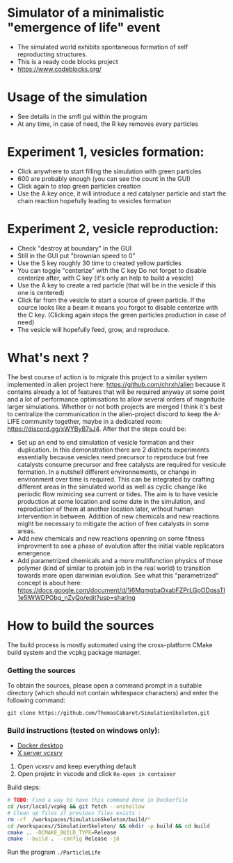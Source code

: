 # Simulator of a minimalistic "emergence of life" event
- The simulated world exhibits spontaneous formation of self reproducting structures.
- This is a ready code blocks project
- https://www.codeblocks.org/

# Usage of the simulation
* See details in the smfl gui within the program
* At any time, in case of need, the R key removes every particles

# Experiment 1, vesicles formation:
* Click anywhere to start filling the simulation with green particles
* 600 are probably enough (you can see the count in the GUI)
* Click again to stop green particles creation
* Use the A key once, it will introduce a red catalyser particle and start the chain reaction hopefully leading to vesicles formation

# Experiment 2, vesicle reproduction:
* Check "destroy at boundary" in the GUI
* Still in the GUI put "brownian speed to 0"
* Use the S key roughly 30 time to created yellow particles
* You can toggle "centerize" with the C key
Do not forget to disable centerize after, with C key (it's only an help to build a vesicle)
* Use the A key to create a red particle (that will be in the vesicle if this one is centered)
* Click far from the vesicle to start a source of green particle.
If the source looks like a beam it means you forgot to disable centerize with the C key.
(Clicking again stops the green particles production in case of need)
* The vesicle will hopefully feed, grow, and reproduce.

# What's next ?
The best course of action is to migrate this project to a similar system implemented in alien project here:
https://github.com/chrxh/alien because it contains already a lot of features that will be required anyway at some point and a lot of performance optimisations to allow several orders of magnitude larger simulations. Whether or not both projects are merged I think it's best to centralize the communication in the alien-project discord to keep the A-LIFE community together, maybe in a dedicated room: https://discord.gg/xWYByB7sJ4.
After that the steps could be:
* Set up an end to end simulation of vesicle formation and their duplication. In this demonstration there are 2 distincts experiments essentially because vesicles need precursor to reproduce but free catalysts consume precursor and free catalysts are required for vesicule formation. In a nutshell different environnements, or change in environment over time is required. This can be integrated by crafting different areas in the simulated world as well as cyclic change like periodic flow mimicing sea current or tides. The aim is to have vesicle production at some location and some date in the simulation, and reproduction of them at another location later, without human intervention in between. Addition of new chemicals and new reactions might be necessary to mitigate the action of free catalysts in some areas.
* Add new chemicals and new reactions openning on some fitness improvment to see a phase of evolution after the initial viable replicators emergence.
* Add parametrized chemicals and a more multifunction physics of those polymer (kind of similar to protein job in the real world) to transition towards more open darwinian evolution. See what this "parametrized" concept is about here: https://docs.google.com/document/d/1i6MqmgbaOxabFZPrLGpODqssTl1e5lWWDPObg_nZyQo/edit?usp=sharing


# How to build the sources
The build process is mostly automated using the cross-platform CMake build system and the vcpkg package manager.

### Getting the sources
To obtain the sources, please open a command prompt in a suitable directory (which should not contain whitespace characters) and enter the following command:
```
git clone https://github.com/ThomasCabaret/SimulationSkeleton.git
```


### Build instructions (tested on windows only): 
- [Docker desktop](https://www.docker.com/products/docker-desktop/)
- [X server vcxsrv](https://sourceforge.net/projects/vcxsrv/)

1. Open vcxsrv and keep everything default
2. Open projetc in vscode and click `Re-open in container`

Build steps:
```bash
# TODO: Find a way to have this command done in Dockerfile
cd /usr/local/vcpkg && git fetch --unshallow
# Clean up files if previous files exists :
rm -rf  /workspaces/SimulationSkeleton/build/*
cd /workspaces//SimulationSkeleton/ && mkdir -p build && cd build
cmake .. -DCMAKE_BUILD_TYPE=Release
cmake --build . --config Release -j8
```

Run the program `./ParticleLife`


